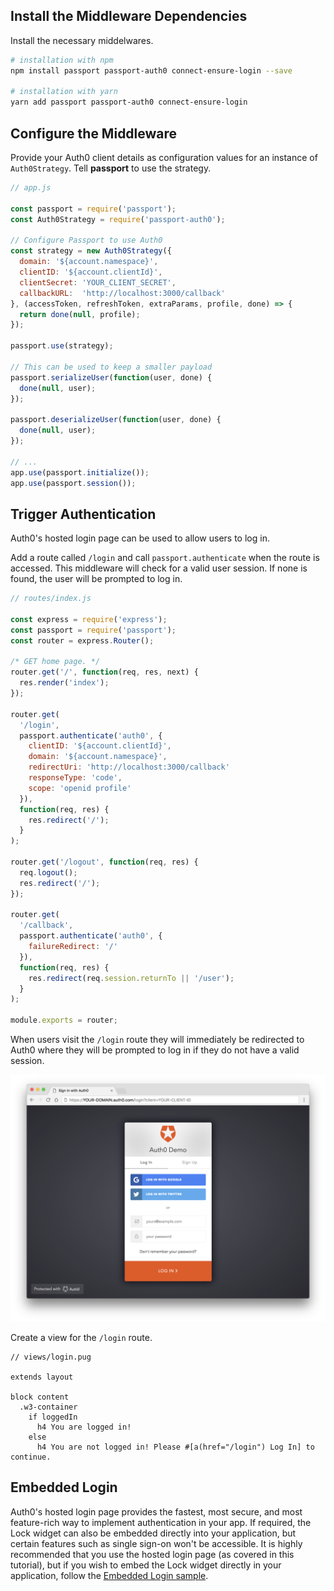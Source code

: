 ## Install the Middleware Dependencies

Install the necessary middelwares.

```bash
# installation with npm
npm install passport passport-auth0 connect-ensure-login --save

# installation with yarn
yarn add passport passport-auth0 connect-ensure-login
```

## Configure the Middleware

Provide your Auth0 client details as configuration values for an instance of `Auth0Strategy`. Tell **passport** to use the strategy.

```js
// app.js

const passport = require('passport');
const Auth0Strategy = require('passport-auth0');

// Configure Passport to use Auth0
const strategy = new Auth0Strategy({
  domain: '${account.namespace}',
  clientID: '${account.clientId}',
  clientSecret: 'YOUR_CLIENT_SECRET',
  callbackURL:  'http://localhost:3000/callback'
}, (accessToken, refreshToken, extraParams, profile, done) => {
  return done(null, profile);
});

passport.use(strategy);

// This can be used to keep a smaller payload
passport.serializeUser(function(user, done) {
  done(null, user);
});

passport.deserializeUser(function(user, done) {
  done(null, user);
});

// ...
app.use(passport.initialize());
app.use(passport.session());
```

## Trigger Authentication

Auth0's hosted login page can be used to allow users to log in.

Add a route called `/login` and call `passport.authenticate` when the route is accessed. This middleware will check for a valid user session. If none is found, the user will be prompted to log in.

```js
// routes/index.js

const express = require('express');
const passport = require('passport');
const router = express.Router();

/* GET home page. */
router.get('/', function(req, res, next) {
  res.render('index');
});

router.get(
  '/login',
  passport.authenticate('auth0', {
    clientID: '${account.clientId}',
    domain: '${account.namespace}',
    redirectUri: 'http://localhost:3000/callback'
    responseType: 'code',
    scope: 'openid profile'
  }),
  function(req, res) {
    res.redirect('/');
  }
);

router.get('/logout', function(req, res) {
  req.logout();
  res.redirect('/');
});

router.get(
  '/callback',
  passport.authenticate('auth0', {
    failureRedirect: '/'
  }),
  function(req, res) {
    res.redirect(req.session.returnTo || '/user');
  }
);

module.exports = router;
```

When users visit the `/login` route they will immediately be redirected to Auth0 where they will be prompted to log in if they do not have a valid session.

![hosted login](/media/articles/web/hosted-login.png)

Create a view for the `/login` route.

```pug
// views/login.pug

extends layout

block content
  .w3-container
    if loggedIn
      h4 You are logged in!
    else
      h4 You are not logged in! Please #[a(href="/login") Log In] to continue.
```

## Embedded Login

Auth0's hosted login page provides the fastest, most secure, and most feature-rich way to implement authentication in your app. If required, the Lock widget can also be embedded directly into your application, but certain features such as single sign-on won't be accessible. It is highly recommended that you use the hosted login page (as covered in this tutorial), but if you wish to embed the Lock widget directly in your application, follow the [Embedded Login sample](https://github.com/auth0-samples/auth0-nodejs-webapp-sample/tree/embedded-login/01-Embedded-Login).